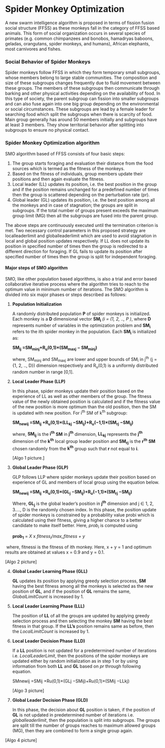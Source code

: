   # Spider Monkey Optimization

A new swarm intelligence algorithm is proposed in terms of fission fusion social structure (FFSS) as these monkeys fall in the category of FFSS based animals. This form of social organization occurs in several species of primates (e.g. common chimpanzees and bonobos, hamadryas baboons, geladas, orangutans, spider monkeys, and humans), African elephants, most carnivores and fishes.

### Social Behavior of Spider Monkeys

Spider monkeys follow FFSS in which they form temporary small subgroups, whose members belong to large stable communities. The composition and size of these subgroups changes frequently due to fluid movement between these groups. The members of these subgroups then communicate through barking and other physical activities depending on the availability of food. In this type of society, the parent subgroup can fission into smaller subgroups and can also fuse again into one big group depending on the environmental or social circumstances. These subgroups are lead by a female leader for searching food which split the subgroups when there is scarcity of food. Main group generally has around 50 members initially and subgroups have at least 3 members. They show territorial behavior after splitting into subgroups to ensure no physical contact.

### Spider Monkey Optimization algorithm

SMO algorithm based of FFSS consists of four basic steps:

1. The group starts foraging and evaluation their distance from the food sources which is termed as the fitness of the monkeys.
2. Based on the fitness of individuals, group members update their positions and then again evaluate the fitness.
3. Local leader (LL) updates its position, i.e. the best position in the group and if the position remains unchanged for a predefined number of times then the group is scattered depending on the perturbation rate (pr).
4. Global leader (GL) updates its position, i.e. the best position among all the monkeys and in case of stagnation; the groups are split in subgroups. If the total number of groups present exceeds the maximum group limit (MG) then all the subgroups are fused into the parent group.

The above steps are continuously executed until the termination criterion is met. Two necessary control parameters in this proposed strategy are localleaderlimit and globalleaderlimit which are used to avoid stagnation in local and global position updates respectively. If LL does not update its position in specified number of times then the group is redirected to a different direction for foraging. If GL fails to update its position after specified number of times then the group is split for independent foraging.

#### Major steps of SMO algorithm

SMO, like other population based algorithms, is also a trial and error based collaborative iterative process where the algorithm tries to reach to the optimum value in minimum number of iterations. The SMO algorithm is divided into six major phases or steps described as follows:

1. **Population Initialization**

   A randomly distributed population **P** of spider monkeys is initialized. Each monkey is a **D** dimensional vector **SM<sub>i</sub>** *(i = (1, 2, .., P )*, where **D** represents number of variables in the optimization problem and **SM<sub>i</sub>** refers to the ith spider monkey in the population. Each **SM<sub>i</sub>** is initialized as:

   

   **SM<sub>ij</sub> =SM<sub>minj</sub>+R<sub>u</sub>(0,1)×(SM<sub>maxj</sub> − SM<sub>minj</sub>)**

   

   where, SM<sub>minj</sub> and SM<sub>maxj</sub> are lower and upper bounds of SM<sub>i</sub> in j<sup>th</sup> (j = {1, 2, .., D}) dimension respectively and R<sub>u</sub>(0,1) is a uniformly distributed random number in range [0,1].

2. **Local Leader Phase (LLP)**

   In this phase, spider monkeys update their position based on the experience of LL as well as other members of the group. The fitness value of the newly obtained position is calculated and if the fitness value of the new position is more optimum than the old position, then the SM is updated with new position. For i<sup>th</sup> SM of k<sup>th</sup> subgroup:

   **SM<sub>newij</sub> =SM<sub>ij</sub> +R<sub>u</sub>(0,1)×(LL<sub>kj</sub> −SM<sub>ij</sub>)+R<sub>u</sub>(−1,1)×(SM<sub>rj</sub> −SM<sub>ij</sub>)**

   where, **SM<sub>ij</sub>** is the **i<sup>th</sup>** **SM** in **j<sup>th</sup>** dimension, **LL<sub>kj</sub>** represents the **j<sup>th</sup>** dimension of the **k<sup>th</sup>** local group leader position and **SM<sub>rj</sub>** is the **r<sup>th</sup>** **SM** chosen randomly from the **k<sup>th</sup>** group such that **r** not equal to **i**.

   [Algo 1 picture.]

   

3. **Global Leader Phase (GLP)**

   GLP follows LLP where spider monkeys update their position based on experience of GL and members of local group using the equation below.

   **SM<sub>newij</sub> =SM<sub>ij</sub> +R<sub>u</sub>(0,1)×(GL<sub>j</sub> −SM<sub>ij</sub>)+R<sub>u</sub>(−1,1)×(SM<sub>rj</sub> −SM<sub>ij</sub>)**

   Where, **GL<sub>j</sub>** is the global leader’s position in **j<sup>th</sup>** dimension and j ∈ 1, 2, 3...., D is the randomly chosen index.
    In this phase, the position update of spider monkeys is constrained by a probability value probi which is calculated using their fitness, giving a higher chance to a better candidate to make itself better. Here, *prob<sub>i</sub>* is computed using

   **prob<sub>1</sub>** = *X* x *fitness<sub>i</sub>/max_fitness + y* 

​	where, fitnessi is the fitness of ith monkey. Here, x + y = 1 and optimum results are obtained at values x = 0.9 and y = 0.1.

[Algo 2 picture]

4. **Global Leader Learning Phase (GLL)**

   **GL** updates its position by applying greedy selection process, **SM** having the best fitness among all the monkeys is selected as the new position of **GL**, and if the position of **GL** remains the same, *GlobalLimitCount* is increased by 1.

5. **Local Leader Learning Phase (LLL)**

   The position of **LL** of all the groups are updated by applying greedy selection process and then selecting the monkey **SM** having the best fitness in that group. If the **LL’s** position remains same as before, then the *LocalLimitCount* is increased by 1.

6. **Local Leader Decision Phase (LLD)**

   If a **LL** position is not updated for a predetermined number of iterations i.e. *LocalLeaderLimit*, then the positions of the spider monkeys are updated either by random initialization as in step 1 or by using information from both **LL** and **GL** based on *pr* through following equation.

   SMnewij =SMij +Ru(0,1)×(GLj −SMij)+Ru(0,1)×(SMij −LLkj)

   [Algo 3 picture]

   

7. **Global Leader Decision Phase (GLD)**

   In this phase, the decision about **GL** position is taken, if the position of **GL** is not updated in predetermined number of iterations i.e. *globalleaderlimit*, then the population is split into subgroups. The groups are split till the number of groups reaches to maximum allowed groups (MG), then they are combined to form a single group again.

[Algo 4 picture]

